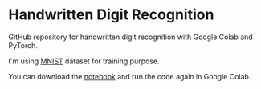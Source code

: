 # Handwritten Digit Recognition

GitHub repository for handwritten digit recognition with Google Colab and PyTorch.

I'm using [MNIST](http://yann.lecun.com/exdb/mnist/) dataset for training purpose.

You can download the [notebook](https://github.com/sohel97/MNIST-Handwritten-Digits-Recognition/blob/master/digit_recognition.ipynb) and run the code again in Google Colab.

